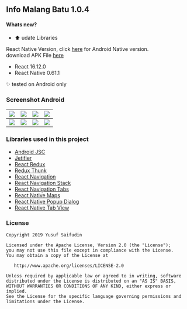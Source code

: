 ## Info Malang Batu 1.0.4 ##

#### Whats new? #####
* :arrow_up: udate Libraries

React Native Version, click [here](https://github.com/yoesuv/Info-Malang-Batu) for Android Native version.<br/>
download APK File [here](https://drive.google.com/file/d/10CQUBQPWfuTXRVqwTxKiPd1f5a7X_3uy/view?usp=sharing)
* React 16.12.0
* React Native 0.61.1

:sparkles: tested on Android only

### Screenshot Android ###
| ![](https://github.com/yoesuv/Info-Malang-Batu-RN/blob/master/screenshot/Screenshot_20191003-095756.jpg) | ![](https://github.com/yoesuv/Info-Malang-Batu-RN/blob/master/screenshot/Screenshot_20191003-095808.jpg) | ![](https://github.com/yoesuv/Info-Malang-Batu-RN/blob/master/screenshot/Screenshot_20191003-095817.jpg) | ![](https://github.com/yoesuv/Info-Malang-Batu-RN/blob/master/screenshot/Screenshot_20191003-095824.jpg) |
| :---: | :---: | :---: | :---: |
| ![](https://github.com/yoesuv/Info-Malang-Batu-RN/blob/master/screenshot/Screenshot_20191003-095834.jpg) | ![](https://i.imgur.com/iZ6fGBP.jpg) | ![](https://i.imgur.com/m8IW3sZ.jpg) | ![](https://github.com/yoesuv/Info-Malang-Batu-RN/blob/master/screenshot/Screenshot_20191003-100022.jpg) |

### Libraries used in this project ###
* [Android JSC](https://github.com/facebook/android-jsc)
* [Jetifier](https://github.com/mikehardy/jetifier)
* [React Redux](https://react-redux.js.org/)
* [Redux Thunk](https://github.com/reduxjs/redux-thunk)
* [React Navigation](https://github.com/react-navigation/react-navigation)
* [React Navigation Stack](https://github.com/react-navigation/stack)
* [React Navigation Tabs](https://github.com/react-navigation/tabs)
* [React Native Maps](https://github.com/react-native-community/react-native-maps)
* [React Native Popup Dialog](https://github.com/jacklam718/react-native-popup-dialog)
* [React Native Tab View](https://github.com/react-native-community/react-native-tab-view)

### License ###

    Copyright 2019 Yusuf Saifudin

    Licensed under the Apache License, Version 2.0 (the "License");
    you may not use this file except in compliance with the License.
    You may obtain a copy of the License at

       http://www.apache.org/licenses/LICENSE-2.0

    Unless required by applicable law or agreed to in writing, software
    distributed under the License is distributed on an "AS IS" BASIS,
    WITHOUT WARRANTIES OR CONDITIONS OF ANY KIND, either express or implied.
    See the License for the specific language governing permissions and
    limitations under the License.
